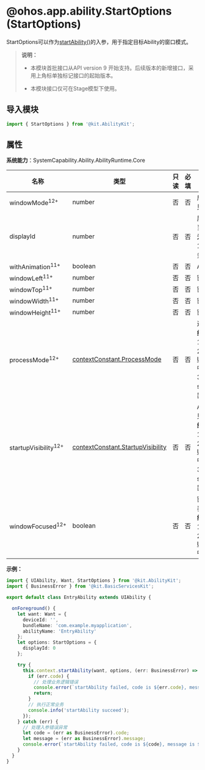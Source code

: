 # @ohos.app.ability.StartOptions (StartOptions)

StartOptions可以作为[startAbility()](js-apis-inner-application-uiAbilityContext.md#uiabilitycontextstartability-1)的入参，用于指定目标Ability的窗口模式。

> **说明：**
>
> - 本模块首批接口从API version 9 开始支持。后续版本的新增接口，采用上角标单独标记接口的起始版本。
>
> - 本模块接口仅可在Stage模型下使用。

## 导入模块

```ts
import { StartOptions } from '@kit.AbilityKit';
```

## 属性

**系统能力**：SystemCapability.Ability.AbilityRuntime.Core

| 名称 | 类型 | 只读 | 必填 | 说明 |
| -------- | -------- | -------- | -------- | -------- |
| windowMode<sup>12+<sup> | number | 否 | 否 | 启动Ability时的窗口模式，详见[WindowMode](./js-apis-app-ability-abilityConstant.md#abilityconstantwindowmode12)。 |
| displayId | number | 否 | 否 | 屏幕ID模式。默认是0，表示当前屏幕。<br>**元服务API：** 从API version 11开始，该接口支持在元服务中使用。 |
| withAnimation<sup>11+</sup> | boolean | 否 | 否 | Ability是否具有动画效果。 |
| windowLeft<sup>11+</sup> | number | 否 | 否 | 窗口左边的位置。 |
| windowTop<sup>11+</sup> | number | 否 | 否 | 窗口顶部的位置。 |
| windowWidth<sup>11+</sup> | number | 否 | 否 | 窗口的宽度。 |
| windowHeight<sup>11+</sup> | number | 否 | 否 | 窗口的高度。 |
| processMode<sup>12+</sup> | [contextConstant.ProcessMode](js-apis-app-ability-contextConstant.md#contextconstantprocessmode12) | 否 | 否 | 进程模式。<br>**约束：**<br>1.仅在平板类设备上生效。<br>2.仅在[UIAbilityContext.startAbility](js-apis-inner-application-uiAbilityContext.md#uiabilitycontextstartability-1)中生效。<br>3.processMode和startupVisibility必须同时设置。 |
| startupVisibility<sup>12+</sup> | [contextConstant.StartupVisibility](js-apis-app-ability-contextConstant.md#contextconstantstartupvisibility12) | 否 | 否 | Ability在新进程中启动后的可见性。<br>**约束：**<br>1.仅在平板类设备上生效。<br>2.仅在[UIAbilityContext.startAbility](js-apis-inner-application-uiAbilityContext.md#uiabilitycontextstartability-1)中生效。<br>3.processMode和startupVisibility必须同时设置。 |
| windowFocused<sup>12+</sup> | boolean | 否 | 否 | 窗口是否获焦。默认是true，表示窗口获焦。<br>**约束：**<br>1.仅在平板类设备上生效。<br>2.仅在[UIAbilityContext.startAbility](js-apis-inner-application-uiAbilityContext.md#uiabilitycontextstartability-1)中生效。 |

**示例：**

  ```ts
  import { UIAbility, Want, StartOptions } from '@kit.AbilityKit';
  import { BusinessError } from '@kit.BasicServicesKit';

  export default class EntryAbility extends UIAbility {

    onForeground() {
      let want: Want = {
        deviceId: '',
        bundleName: 'com.example.myapplication',
        abilityName: 'EntryAbility'
      };
      let options: StartOptions = {
        displayId: 0
      };

      try {
        this.context.startAbility(want, options, (err: BusinessError) => {
          if (err.code) {
            // 处理业务逻辑错误
            console.error(`startAbility failed, code is ${err.code}, message is ${err.message}`);
            return;
          }
          // 执行正常业务
          console.info('startAbility succeed');
        });
      } catch (err) {
        // 处理入参错误异常
        let code = (err as BusinessError).code;
        let message = (err as BusinessError).message;
        console.error(`startAbility failed, code is ${code}, message is ${message}`);
      }
    }
  }
  ```
